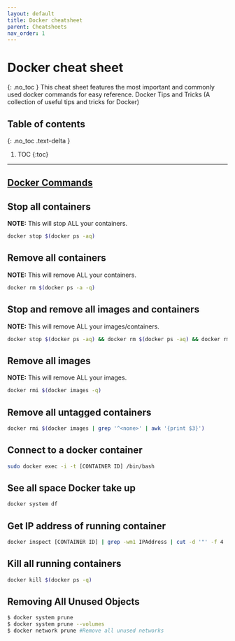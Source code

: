 ```yaml
---
layout: default
title: Docker cheatsheet
parent: Cheatsheets
nav_order: 1
---
```

# Docker cheat sheet
{: .no_toc }
This cheat sheet features the most important and commonly used docker commands for easy reference.
Docker Tips and Tricks (A collection of useful tips and tricks for Docker)


## Table of contents
{: .no_toc .text-delta }

1. TOC
{:toc}

---
## [Docker Commands](https://docs.docker.com/engine/reference/commandline/docker/#child-commands)

## Stop all containers
**NOTE:** This will stop ALL your containers.
```sh
docker stop $(docker ps -aq)
```

## Remove all containers
**NOTE:** This will remove ALL your containers.
```sh
docker rm $(docker ps -a -q)
```

## Stop and remove all images and containers
**NOTE:** This will remove ALL your images/containers.
```sh
docker stop $(docker ps -aq) && docker rm $(docker ps -aq) && docker rmi $(docker images -q)
```

## Remove all images
**NOTE:** This will remove ALL your images.
```sh
docker rmi $(docker images -q)
```

## Remove all untagged containers
```sh
docker rmi $(docker images | grep '^<none>' | awk '{print $3}')
```

## Connect to a docker container
```sh
sudo docker exec -i -t [CONTAINER ID] /bin/bash
```

## See all space Docker take up
```sh
docker system df
```

## Get IP address of running container
```sh
docker inspect [CONTAINER ID] | grep -wm1 IPAddress | cut -d '"' -f 4
```

## Kill all running containers
```sh
docker kill $(docker ps -q)
```
## Removing All Unused Objects
```sh
$ docker system prune
$ docker system prune --volumes
$ docker network prune #Remove all unused networks
```
